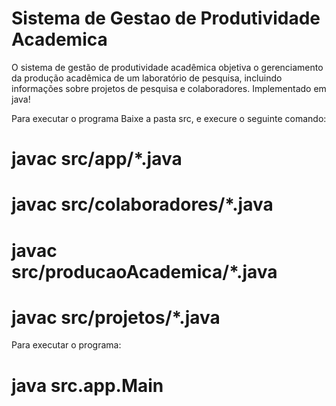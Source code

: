 # Sistema de Gestao de Produtividade Academica
 O sistema de gestão de produtividade acadêmica objetiva o gerenciamento da produção
 acadêmica de um laboratório de pesquisa, incluindo informações sobre projetos de pesquisa e
 colaboradores.
 Implementado em java!

 Para executar o programa Baixe a pasta src, e execure o seguinte comando:
 
 # javac src/app/*.java
 # javac src/colaboradores/*.java
 # javac src/producaoAcademica/*.java
 # javac src/projetos/*.java
 
 Para executar o programa:
 
 # java src.app.Main
 
